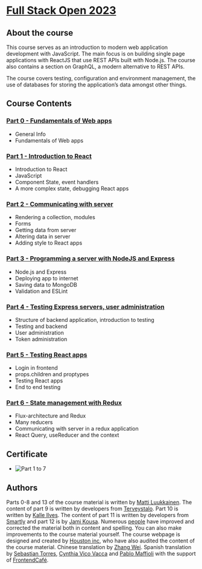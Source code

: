 # [Full Stack Open 2023](https://fullstackopen.com/en/)

## About the course

This course serves as an introduction to modern web application development with JavaScript. The main focus is on building single page applications with ReactJS that use REST APIs built with Node.js. The course also contains a section on GraphQL, a modern alternative to REST APIs.

The course covers testing, configuration and environment management, the use of databases for storing the application’s data amongst other things.

## Course Contents

### [Part 0 - Fundamentals of Web apps](https://github.com/Meimuri/fullstackopen/tree/main/part0)

-   General Info
-   Fundamentals of Web apps

### [Part 1 - Introduction to React](https://github.com/Meimuri/fullstackopen/tree/main/part1)

-   Introduction to React
-   JavaScript
-   Component State, event handlers
-   A more complex state, debugging React apps

### [Part 2 - Communicating with server](https://github.com/Meimuri/fullstackopen/tree/main/part2)

-   Rendering a collection, modules
-   Forms
-   Getting data from server
-   Altering data in server
-   Adding style to React apps

### [Part 3 - Programming a server with NodeJS and Express](https://github.com/Meimuri/fullstackopen/tree/main/part3)

-   Node.js and Express
-   Deploying app to internet
-   Saving data to MongoDB
-   Validation and ESLint

### [Part 4 - Testing Express servers, user administration](https://github.com/Meimuri/fullstackopen/tree/main/part4)

-   Structure of backend application, introduction to testing
-   Testing and backend
-   User administration
-   Token administration

### [Part 5 - Testing React apps](https://github.com/Meimuri/fullstackopen/tree/main/part5)

-   Login in frontend
-   props.children and proptypes
-   Testing React apps
-   End to end testing

### [Part 6 - State management with Redux](https://github.com/Meimuri/fullstackopen/tree/main/part6)

-   Flux-architecture and Redux
-   Many reducers
-   Communicating with server in a redux application
-   React Query, useReducer and the context

## Certificate

-   ![Part 1 to 7](https://studies.cs.helsinki.fi/stats/api/certificate/fullstackopen/en/1a2210fbdf7707ebc1881a2fa306cb58 "Part 1 to 7")

## Authors

Parts 0-8 and 13 of the course material is written by [Matti Luukkainen](https://github.com/mluukkai). The content of part 9 is written by developers from [Terveystalo](https://www.terveystalo.com/fi/Yritystietoa/Terveystalo-tyontantajana/Digital-Health/). Part 10 is written by [Kalle Ilves](https://github.com/Kaltsoon). The content of part 11 is written by developers from [Smartly](https://www.smartly.io/) and part 12 is by [Jami Kousa](https://github.com/jakousa). Numerous [people](https://github.com/fullstack-hy2020/misc/blob/master/contributors.md) have improved and corrected the material both in content and spelling. You can also make improvements to the course material yourself. The course webpage is designed and created by [Houston inc](https://www.houston-inc.com/), who have also audited the content of the course material. Chinese translation by [Zhang Wei](https://zhangwei.online/blog). Spanish translation by [Sebastian Torres](https://github.com/sebastiantorres86), [Cynthia Vico Vacca](https://github.com/cynthiamv) and [Pablo Maffioli](https://github.com/pablo-maff) with the support of [FrontendCafé](https://frontend.cafe/).
